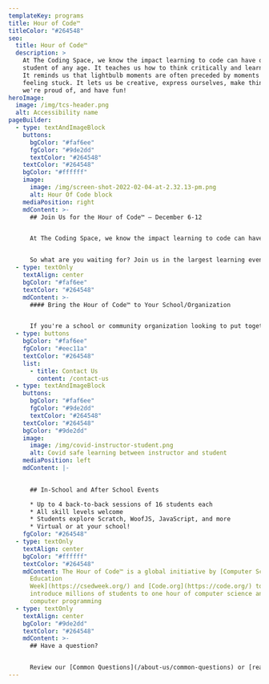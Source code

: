 ```yaml
---
templateKey: programs
title: Hour of Code™
titleColor: "#264548"
seo:
  title: Hour of Code™
  description: >
    At The Coding Space, we know the impact learning to code can have on any
    student of any age. It teaches us how to think critically and learn better.
    It reminds us that lightbulb moments are often preceded by moments of
    feeling stuck. It lets us be creative, express ourselves, make things that
    we're proud of, and have fun!
heroImage:
  image: /img/tcs-header.png
  alt: Accessibility name
pageBuilder:
  - type: textAndImageBlock
    buttons:
      bgColor: "#faf6ee"
      fgColor: "#9de2dd"
      textColor: "#264548"
    textColor: "#264548"
    bgColor: "#ffffff"
    image:
      image: /img/screen-shot-2022-02-04-at-2.32.13-pm.png
      alt: Hour Of Code block
    mediaPosition: right
    mdContent: >-
      ## Join Us for the Hour of Code™ — December 6-12


      At The Coding Space, we know the impact learning to code can have on any student of any age. It teaches us how to think critically and learn better. It reminds us that lightbulb moments are often preceded by moments of feeling stuck. It lets us be creative, express ourselves, make things that we're proud of, and have fun!


      So what are you waiting for? Join us in the largest learning event in history: The Hour of Code, during Computer Science Education Week (December 6-12).
  - type: textOnly
    textAlign: center
    bgColor: "#faf6ee"
    textColor: "#264548"
    mdContent: >-
      #### Bring the Hour of Code™ to Your School/Organization


      If you're a school or community organization looking to put together an Hour of Code™, we'd love to help. Just [contact us here](/contact-us), and we'll work together on bringing our in-person or virtual coding class to you.
  - type: buttons
    bgColor: "#faf6ee"
    fgColor: "#eec11a"
    textColor: "#264548"
    list:
      - title: Contact Us
        content: /contact-us
  - type: textAndImageBlock
    buttons:
      bgColor: "#faf6ee"
      fgColor: "#9de2dd"
      textColor: "#264548"
    textColor: "#264548"
    bgColor: "#9de2dd"
    image:
      image: /img/covid-instructor-student.png
      alt: Covid safe learning between instructor and student
    mediaPosition: left
    mdContent: |-
      

      ## In-School and After School Events

      * Up to 4 back-to-back sessions of 16 students each
      * All skill levels welcome
      * Students explore Scratch, WoofJS, JavaScript, and more
      * Virtual or at your school!
    fgColor: "#264548"
  - type: textOnly
    textAlign: center
    bgColor: "#ffffff"
    textColor: "#264548"
    mdContent: The Hour of Code™ is a global initiative by [Computer Science
      Education
      Week](https://csedweek.org/) and [Code.org](https://code.org/) to
      introduce millions of students to one hour of computer science and
      computer programming
  - type: textOnly
    textAlign: center
    bgColor: "#9de2dd"
    textColor: "#264548"
    mdContent: >-
      ## Have a question?


      Review our [Common Questions](/about-us/common-questions) or [reach out to us](/contact-us)!
---
```

